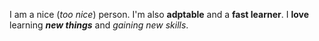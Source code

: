 I am a nice (_too nice_) person. I'm also **adptable** and a **fast learner**. I **love** learning _**new things**_ and _gaining new skills_.

